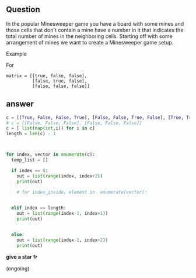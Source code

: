 ## Question 

In the popular Minesweeper game you have a board with some mines and those cells that don't contain a mine have a number in it that indicates the total number of mines in the neighboring cells. Starting off with some arrangement of mines we want to create a Minesweeper game setup.

Example

For
```
matrix = [[true, false, false],
          [false, true, false],
          [false, false, false]]
```

## answer 

```python
c = [[True, False, False, True], [False, False, True, False], [True, True, False, True], [False, True]]
# c = [[False, False, False], [False, False, False]]
c = [ list(map(int,i)) for i in c]
length = len(c) - 1



for index, vector in enumerate(c):
  temp_list = [] 

  if index == 0: 
    out = list(range(index, index+2))
    print(out)
    
    # for index_inside, element in  enumerate(vector):


  elif index == length: 
    out = list(range(index-1, index+1))
    print(out)


  else: 
    out = list(range(index-1, index+2))
    print(out)


```


**give a star ✨** 

(ongoing)
